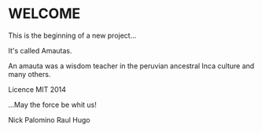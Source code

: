 WELCOME
==

This is the beginning of a new project...

It's called Amautas.

An amauta was a wisdom teacher in the peruvian ancestral Inca culture and many others.

Licence MIT 2014

...May the force be whit us!

Nick Palomino
Raul Hugo
